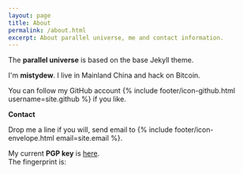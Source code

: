 ```yaml
---
layout: page
title: About
permalink: /about.html
excerpt: About parallel universe, me and contact information.
---
```


The **parallel universe** is based on the base Jekyll theme.

I'm **mistydew**.
I live in Mainland China and hack on Bitcoin.

You can follow my GitHub account {% include footer/icon-github.html username=site.github %} if you like.

**Contact**

Drop me a line if you will, send email to {% include footer/icon-envelope.html email=site.email %}.

My current **PGP key** is [here]().<br>
The fingerprint is: 

